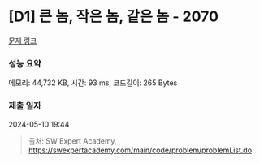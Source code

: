 # [D1] 큰 놈, 작은 놈, 같은 놈 - 2070 

[문제 링크](https://swexpertacademy.com/main/code/problem/problemDetail.do?contestProbId=AV5QQ6qqA40DFAUq) 

### 성능 요약

메모리: 44,732 KB, 시간: 93 ms, 코드길이: 265 Bytes

### 제출 일자

2024-05-10 19:44



> 출처: SW Expert Academy, https://swexpertacademy.com/main/code/problem/problemList.do